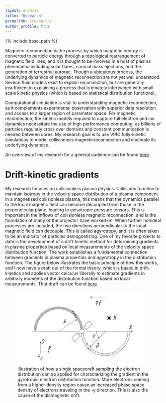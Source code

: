 ```yaml
---
layout: archive
title: "Research"
permalink: /research/
author_profile: true
---
```


{% include base_path %}

Magnetic reconnection is the process by which magnetic energy is converted to particle energy through a topological rearrangement of magnetic field lines, and it is thought to be involved in a host of plasma phenomena including solar flares, coronal mass ejections, and the generation of terrestrial aurorae. Though a ubiquitous process, the underlying dynamics of magnetic reconnection are not yet well understood. Several fluid models exist to explain reconnection, but are generally insufficient in explaining a process that is innately intertwined with small-scale kinetic physics (which is based on statistical distribution functions).

Computational simulation is vital to understanding magnetic reconnection, as it complements experimental observation with superior data resolution and access to a larger region of parameter space. For magnetic reconnection, the kinetic models required to capture full electron and ion dynamics necessitate the use of high performance computing, as billions of particles regularly cross over domains and constant communication is needed between cores. My research goal is to use VPIC fully-kinetic simulations to model collisionless magneticreconnection and elucidate its underlying dynamics.

An overview of my research for a general audience can be found <a href="https://www.krellinst.org/csgf/fellows/fellow-reflections/blake-wetherton">here</a>.

Drift-kinetic gradients
=======

My research focuses on collisionless plasma physics. Collisions function to maintain isotropy in the velocity space distribution of a plasma component. In a magnetized collisionless plasma, this means that the dynamics parallel to the local magnetic field can become decoupled from those in the perpendicular plane, leading to anisotropic pressure tensors. This is important in the inflows of collisionless magnetic reconnection, and is the foundation of many of the projects I have worked on. When further nonideal processes are included, the two directions perpendicular to the local magnetic field can decouple. This is called agyrotropy, and it is often taken to be an indicator of particles demagnetizing. One of my favorite projects to date is the development of a drift-kinetic method for determining gradients in plasma properties based on local measurements of the velocity space distribution function. The work establishes a fundamental connection between gradients in plasma properties and agyrotropy in the distribution function. The figure below illustrates the basic principle of how this works, and I now have a draft out of the formal theory, which is based in drift-kinetics and applies vector calculus liberally to estimate gradients in arbitrary moments of the distribution function based on local measurements. That draft can be found <a href="https://arxiv.org/abs/2003.00198">here</a>. 



<figure>
<img src="/images/sat.png" alt="satellite">
<figcaption>Illustration of how a single spacecraft sampling the electron distribution can be applied for characterizing the gradient in the gyrotropic electron distribution function. More electrons coming from a higher density region cause an increased phase space density of electrons traveling in the -y direction. This is also the cause of the diamagnetic drift. </figcaption>
</figure>
